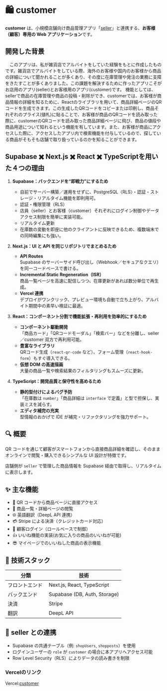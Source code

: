 # 🛍️ customer

**customer** は、小規模店舗向け商品管理アプリ「[seller](https://seller-weld.vercel.app/)」と連携する、**お客様（顧客）専用の Web アプリケーション**です。

## 開発した背景
　このアプリは、私が雑貨店でアルバイトをしていた経験をもとに作成したものです。雑貨店でアルバイトをしている際、海外のお客様や国内のお客様から商品の詳細について聞かれることが多くあり、その度に在庫管理や発注の業務に支障をきたすことが多くありました。この課題を解決するために作ったアプリこそがお店用のアプリ(seller)とお客様用のアプリ(customer)です。
 機能としては、sellerで商品の在庫管理や商品の投稿・削除ができ、customerでは、お客様が商品情報の詳細を知るために、Reactのライブラリを用いて、商品詳細ページのQRコードを生成できます。この生成したQRコードをコピーまたは印刷し、商品それぞれのプライス(値札)に貼ることで、お客様が商品のQRコードを読み取った際に、customerのQRコードを読み取った商品詳細ページに飛び、商品の値段や商品用途について知れるという機能を有しています。また、お客様が商品にアクセスした際に、アクセスしたアプリ内で検索機能を付与しているので、探している商品がそもそも店舗で取り扱っているのかを知ることができます。



## Supabase ✖️ Next.js ✖️ React ✖️ TypeScriptを用いた４つの理由

1. **Supabase：バックエンドを“即戦力”にするため**
   - 自前でサーバー構築／運用をせずに、PostgreSQL〈RLS〉・認証・ストレージ・リアルタイム機能を即利用可。  
   - 認証・権限管理（RLS）  
   - 店員（seller）とお客様（customer）それぞれにログイン制御やデータアクセス制限を簡単に実装可能。  
   - リアルタイム更新  
   - 在庫数の変動を即座に他のクライアントに反映できるため、複数端末での同時編集にも強い。

2. **Next.js：UI と API を同じリポジトリでまとめるため**
   - **API Routes**  
     Supabase のサーバーサイド呼び出し（Webhook／セキュアなクエリ）を同一コードベースで書ける。  
   - **Incremental Static Regeneration（ISR）**  
     商品一覧ページを高速に配信しつつ、在庫更新があれば数分単位で再生成。  
   - **Vercel 連携**  
     デプロイがワンクリック、プレビュー環境も自動で立ち上がり、アルバイト期間中の素早い検証に最適。

3. **React：コンポーネント分割で機能拡張・再利用を効率的にするため**
   - **コンポーネント駆動開発**  
     「商品カード」「QRコードモーダル」「検索バー」などを分離し、seller／customer 双方で再利用可能。  
   - **豊富なライブラリ**  
     QRコード生成（`react-qr-code` など）、フォーム管理（`react-hook-form`）もすぐ導入できる。  
   - **仮想 DOM の高速描画**  
     大量の商品一覧や検索結果のフィルタリングもスムーズに更新。

4. **TypeScript：開発品質と保守性を高めるため**
   - **静的型付けによるバグ予防**  
     「在庫数は `number`」「商品詳細は `interface` で定義」と型で担保し、実装ミスを減らす。  
   - **エディタ補完の充実**  
     型情報のおかげで IDE が補完・リファクタリングを強力サポート。


## 🔍 概要

QR コードを通じて顧客がスマートフォンから直接商品詳細を確認し、そのままオンラインで閲覧・購入できるシンプルな UI 設計が特徴です。

店舗側が `seller` で管理した商品情報を Supabase 経由で取得し、リアルタイムに表示します。

## ✨ 主な機能

- 📱 QR コードから商品ページに直接アクセス
- 🛒 商品一覧・詳細ページの閲覧
- 🌐 英語翻訳（DeepL API 連携）
- 💳 Stripe による決済（クレジットカード対応）
- 🔐 顧客ログイン（ロールベースで制御）
- 👍 いいね機能の実装(お気に入りの商品のいいねが可能)
- 😎 マイページでのいいねした商品の表示機能

## 🧩 技術スタック

| 分類            | 技術                         |
| --------------- | ---------------------------- |
| フロントエンド  | Next.js, React, TypeScript   |
| バックエンド 　 | Supabase (DB, Auth, Storage) |
| 決済            | Stripe                       |
| 翻訳            | DeepL API                    |

## 🔗 seller との連携

- Supabase の共通テーブル（例: `shopUsers`, `shopposts`）を使用
- ログインユーザーの `role` が `customer` の場合に本アプリへアクセス可能
- Row Level Security（RLS）によりデータの読み書きを制限

### Vercelのリンク
Vercel:[customer](https://customer-gamma-one.vercel.app/)
